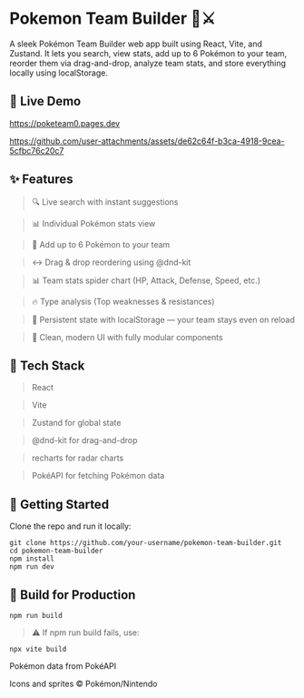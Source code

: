 # Pokemon Team Builder 🧠⚔️

A sleek Pokémon Team Builder web app built using React, Vite, and Zustand. It lets you search, view stats, add up to 6 Pokémon to your team, reorder them via drag-and-drop, analyze team stats, and store everything locally using localStorage.

## 🔗 Live Demo

https://poketeam0.pages.dev





https://github.com/user-attachments/assets/de62c64f-b3ca-4918-9cea-5cfbc76c20c7



## ✨ Features

> 🔍 Live search with instant suggestions

> 📊 Individual Pokémon stats view

> 👥 Add up to 6 Pokémon to your team

> ↔️ Drag & drop reordering using @dnd-kit

> 📊 Team stats spider chart (HP, Attack, Defense, Speed, etc.)

> 🔥 Type analysis (Top weaknesses & resistances)

> 📂 Persistent state with localStorage — your team stays even on reload

> 🎨 Clean, modern UI with fully modular components


## 💠 Tech Stack

> React

> Vite

> Zustand for global state

> @dnd-kit for drag-and-drop

> recharts for radar charts

> PokéAPI for fetching Pokémon data


## 🚀 Getting Started

Clone the repo and run it locally:

```
git clone https://github.com/your-username/pokemon-team-builder.git
cd pokemon-team-builder
npm install
npm run dev
```

## 📆 Build for Production

```npm run build```

> ⚠️ If npm run build fails, use:



```npx vite build```


Pokémon data from PokéAPI

Icons and sprites © Pokémon/Nintendo


